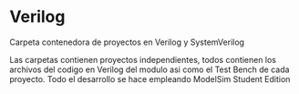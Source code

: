 # Verilog
Carpeta contenedora de proyectos en Verilog y SystemVerilog

Las carpetas contienen proyectos independientes, todos contienen los archivos del codigo en Verilog del modulo
asi como el Test Bench de cada proyecto. Todo el desarrollo se hace empleando ModelSim Student Edition
